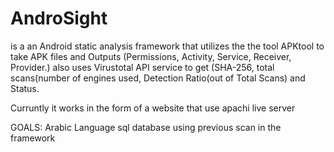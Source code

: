 # AndroSight
is a an Android static analysis framework that utilizes the the tool APKtool to take APK files and Outputs (Permissions, Activity, Service, Receiver, Provider.) also uses Virustotal API service to get (SHA-256, total scans(number of engines used, Detection Ratio(out of Total Scans) and Status.

Curruntly it works in the form of a website that use apachi live server 

GOALS:
Arabic Language 
sql database
using previous scan in the framework
